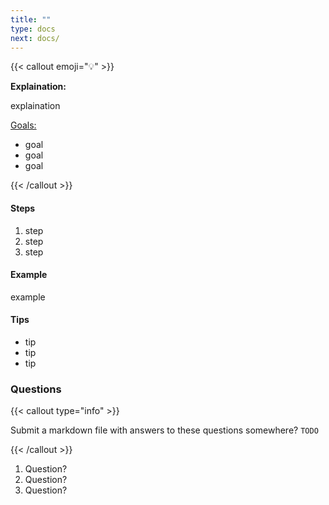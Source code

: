 ```yaml
---
title: ""
type: docs
next: docs/
---
```


{{< callout emoji="💡" >}}

**Explaination:**

explaination

<u>Goals:</u>

- goal
- goal
- goal

{{< /callout >}}

#### Steps

1. step
1. step
1. step

#### Example

example

#### Tips

- tip
- tip
- tip

### Questions

{{< callout type="info" >}}

Submit a markdown file with answers to these questions somewhere? `TODO`

{{< /callout >}}

1. Question?
1. Question?
1. Question?
